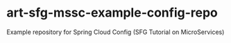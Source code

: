 # art-sfg-mssc-example-config-repo
Example repository for Spring Cloud Config (SFG Tutorial on MicroServices)
